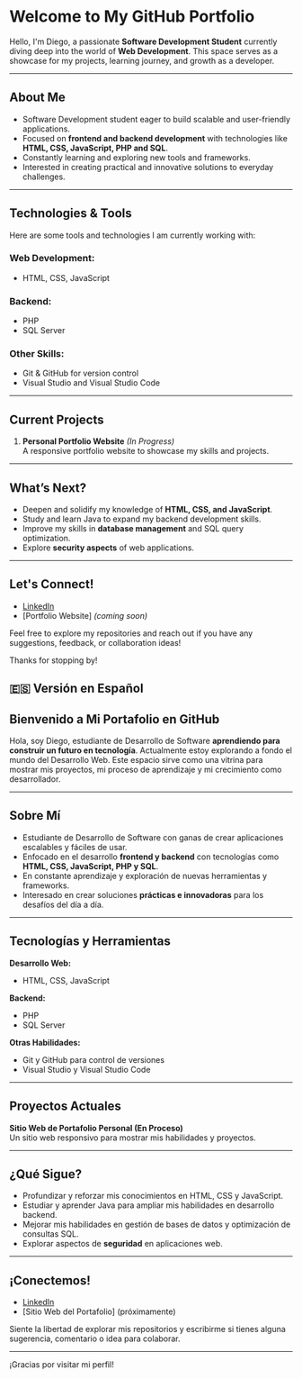 # Welcome to My GitHub Portfolio

Hello, I'm Diego, a passionate **Software Development Student** currently diving deep into the world of **Web Development**. This space serves as a showcase for my projects, learning journey, and growth as a developer.  

---

## About Me

- Software Development student eager to build scalable and user-friendly applications.  
- Focused on **frontend and backend development** with technologies like **HTML, CSS, JavaScript, PHP and SQL**.  
- Constantly learning and exploring new tools and frameworks.  
- Interested in creating practical and innovative solutions to everyday challenges.

---

## Technologies & Tools

Here are some tools and technologies I am currently working with:  

### Web Development:
- HTML, CSS, JavaScript  

### Backend:
- PHP
- SQL Server

### Other Skills:
- Git & GitHub for version control  
- Visual Studio and Visual Studio Code  

---

## Current Projects

1. **Personal Portfolio Website** *(In Progress)*  
   A responsive portfolio website to showcase my skills and projects.  

---

## What’s Next?

- Deepen and solidify my knowledge of **HTML, CSS, and JavaScript**.  
- Study and learn Java to expand my backend development skills.
- Improve my skills in **database management** and SQL query optimization.  
- Explore **security aspects** of web applications.

---

## Let's Connect!

- [LinkedIn](https://www.linkedin.com/in/dialoma/)  
- [Portfolio Website] *(coming soon)*  

Feel free to explore my repositories and reach out if you have any suggestions, feedback, or collaboration ideas!  

Thanks for stopping by! 


## 🇪🇸 Versión en Español
## Bienvenido a Mi Portafolio en GitHub

Hola, soy Diego, estudiante de Desarrollo de Software **aprendiendo para construir un futuro en tecnología**. Actualmente estoy explorando a fondo el mundo del Desarrollo Web. Este espacio sirve como una vitrina para mostrar mis proyectos, mi proceso de aprendizaje y mi crecimiento como desarrollador.

---

## Sobre Mí

- Estudiante de Desarrollo de Software con ganas de crear aplicaciones escalables y fáciles de usar.  
- Enfocado en el desarrollo **frontend y backend** con tecnologías como **HTML, CSS, JavaScript, PHP y SQL**.  
- En constante aprendizaje y exploración de nuevas herramientas y frameworks.  
- Interesado en crear soluciones **prácticas e innovadoras** para los desafíos del día a día.

---

## Tecnologías y Herramientas

**Desarrollo Web:**
- HTML, CSS, JavaScript

**Backend:**
- PHP  
- SQL Server

**Otras Habilidades:**
- Git y GitHub para control de versiones  
- Visual Studio y Visual Studio Code

---

## Proyectos Actuales

**Sitio Web de Portafolio Personal (En Proceso)**  
Un sitio web responsivo para mostrar mis habilidades y proyectos.

---

## ¿Qué Sigue?

- Profundizar y reforzar mis conocimientos en HTML, CSS y JavaScript.  
- Estudiar y aprender Java para ampliar mis habilidades en desarrollo backend.  
- Mejorar mis habilidades en gestión de bases de datos y optimización de consultas SQL.  
- Explorar aspectos de **seguridad** en aplicaciones web.

---

## ¡Conectemos!

- [LinkedIn](https://www.linkedin.com/in/dialoma/) 
- [Sitio Web del Portafolio] (próximamente)

Siente la libertad de explorar mis repositorios y escribirme si tienes alguna sugerencia, comentario o idea para colaborar.

---

¡Gracias por visitar mi perfil!

